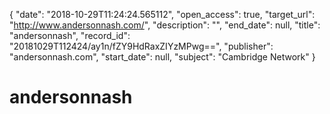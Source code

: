 {
  "date": "2018-10-29T11:24:24.565112", 
  "open_access": true, 
  "target_url": "http://www.andersonnash.com/", 
  "description": "", 
  "end_date": null, 
  "title": "andersonnash", 
  "record_id": "20181029T112424/ay1n/fZY9HdRaxZIYzMPwg==", 
  "publisher": "andersonnash.com", 
  "start_date": null, 
  "subject": "Cambridge Network"
}

# andersonnash

